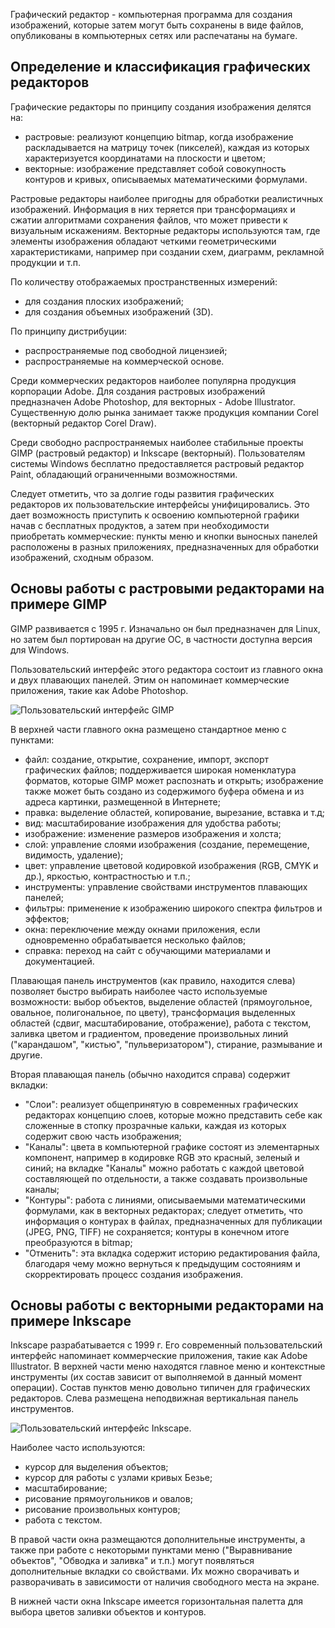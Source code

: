 Графический редактор - компьютерная программа для создания изображений, которые затем могут быть сохранены в виде файлов, опубликованы в компьютерных сетях или распечатаны на бумаге.

## Определение и классификация графических редакторов

Графические редакторы по принципу создания изображения делятся на:

* растровые: реализуют концепцию bitmap, когда изображение раскладывается на матрицу точек (пикселей), каждая из которых характеризуется координатами на плоскости и цветом;
* векторные: изображение представляет собой совокупность контуров и кривых, описываемых математическими формулами.

Растровые редакторы наиболее пригодны для обработки реалистичных изображений. Информация в них теряется при трансформациях и сжатии алгоритмами сохранения файлов, что может привести к визуальным искажениям. Векторные редакторы используются там, где элементы изображения обладают четкими геометрическими характеристиками, например при создании схем, диаграмм, рекламной продукции и т.п.

По количеству отображаемых пространственных измерений:

* для создания плоских изображений;
* для создания объемных изображений (3D).

По принципу дистрибуции:

* распространяемые под свободной лицензией;
* распространяемые на коммерческой основе.

Среди коммерческих редакторов наиболее популярна продукция корпорации Adobe. Для создания растровых изображений предназначен Adobe Photoshop, для векторных - Adobe Illustrator. Существенную долю рынка занимает также продукция компании Corel (векторный редактор Corel Draw).

Среди свободно распространяемых наиболее стабильные проекты GIMP (растровый редактор) и Inkscape (векторный). Пользователям системы Windows бесплатно предоставляется растровый редактор Paint, обладающий ограниченными возможностями.

Следует отметить, что за долгие годы развития графических редакторов их пользовательские интерфейсы унифицировались. Это дает возможность приступить к  освоению компьютерной графики начав с бесплатных продуктов, а затем при необходимости приобретать коммерческие: пункты меню и кнопки выносных панелей  расположены в разных приложениях, предназначенных для обработки изображений,  сходным образом.

## Основы работы с растровыми редакторами на примере GIMP

GIMP развивается с 1995 г. Изначально он был предназначен для Linux, но затем был портирован на другие ОС, в частности доступна версия для Windows.

Пользовательский интерфейс этого редактора состоит из главного окна и двух плавающих панелей. Этим он напоминает коммерческие приложения, такие как Adobe Photoshop.

![Пользовательский интерфейс GIMP](https://a24.biz/assets/files/handbook/images/3d/3d/3d3deee5ece6b5a772059169cc600219)

В верхней части главного окна размещено стандартное меню с пунктами:

* файл: создание, открытие, сохранение, импорт, экспорт графических файлов; поддерживается широкая номенклатура форматов, которые GIMP может распознать и открыть; изображение также может быть создано из содержимого буфера обмена и из адреса картинки, размещенной в Интернете;
* правка: выделение областей, копирование, вырезание, вставка и т.д;
* вид: масштабирование изображения для удобства работы;
* изображение: изменение размеров изображения и холста;
* слой: управление слоями изображения (создание, перемещение, видимость, удаление);
* цвет: управление цветовой кодировкой изображения (RGB, CMYK и др.), яркостью, контрастностью и т.п.;
* инструменты:  управление свойствами инструментов плавающих панелей;
* фильтры: применение к изображению широкого спектра фильтров и эффектов;
* окна: переключение между окнами приложения, если одновременно обрабатывается несколько файлов;
* справка: переход на сайт с обучающими материалами и документацией.

Плавающая панель инструментов (как правило, находится слева) позволяет быстро выбирать наиболее часто используемые возможности: выбор объектов, выделение областей (прямоугольное, овальное, полигональное, по цвету), трансформация выделенных областей (сдвиг, масштабирование, отображение), работа с текстом, заливка цветом и градиентом, проведение произвольных линий ("карандашом", "кистью", "пульверизатором"), стирание, размывание и другие.

Вторая плавающая панель (обычно находится справа) содержит вкладки:

* "Слои": реализует общепринятую в современных графических редакторах концепцию слоев, которые можно представить себе как сложенные в стопку прозрачные кальки, каждая из которых содержит свою часть изображения;
* "Каналы": цвета в компьютерной графике состоят из элементарных компонент, например в кодировке RGB это красный, зеленый и синий; на вкладке "Каналы" можно работать с каждой цветовой составляющей по отдельности, а также создавать произвольные каналы;
* "Контуры": работа с линиями, описываемыми математическими формулами, как в векторных редакторах; следует отметить, что информация о контурах в файлах, предназначенных для публикации (JPEG, PNG, TIFF) не сохраняется; контуры в конечном итоге преобразуются в bitmap;
* "Отменить": эта вкладка содержит историю редактирования файла, благодаря чему можно вернуться к предыдущим состояниям и скорректировать процесс создания изображения.

## Основы работы с векторными редакторами на примере Inkscape

Inkscape разрабатывается с 1999 г. Его современный пользовательский интерфейс напоминает коммерческие приложения, такие как Adobe Illustrator. В верхней части меню находятся главное меню и контекстные инструменты (их состав зависит от выполняемой в данный момент операции). Состав пунктов меню довольно типичен для графических редакторов. Слева размещена неподвижная вертикальная панель инструментов. 

![Пользовательский интерфейс Inkscape.](https://a24.biz/assets/files/handbook/images/0c/cf/0ccf14834f3481e7d35e4b8dc93bee62)

Наиболее часто используются:

* курсор для выделения объектов;
* курсор для работы с узлами кривых Безье;
* масштабирование;
* рисование прямоугольников и овалов;
* рисование  произвольных контуров;
* работа с текстом.

В правой части окна размещаются дополнительные инструменты, а также при работе с некоторыми пунктами меню ("Выравнивание объектов", "Обводка и заливка" и т.п.) могут появляться дополнительные вкладки со свойствами. Их можно сворачивать и разворачивать в зависимости от наличия свободного места на экране.

В нижней части окна Inkscape имеется горизонтальная палетта для выбора цветов заливки объектов и контуров.